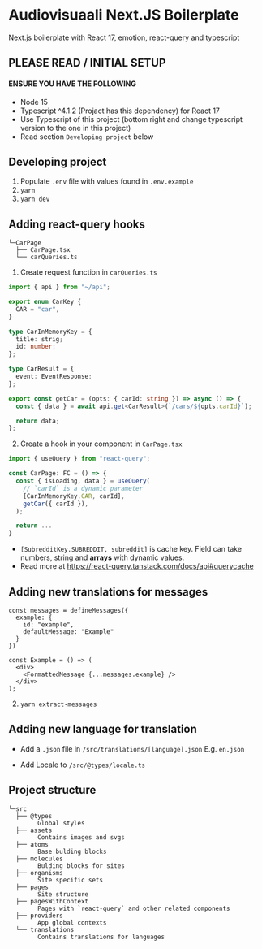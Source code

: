 # Audiovisuaali Next.JS Boilerplate

Next.js boilerplate with React 17, emotion, react-query and typescript

## PLEASE READ / INITIAL SETUP

#### ENSURE YOU HAVE THE FOLLOWING

- Node 15
- Typescript ^4.1.2 (Projact has this dependency) for React 17
- Use Typescript of this project (bottom right and change typescript version to the one in this project)
- Read section `Developing project` below

## Developing project

1. Populate `.env` file with values found in `.env.example`
2. `yarn`
3. `yarn dev`

## Adding react-query hooks

```
└─CarPage
  ├── CarPage.tsx
  └── carQueries.ts
```

1. Create request function in `carQueries.ts`
```typescript
import { api } from "~/api";

export enum CarKey {
  CAR = "car",
}

type CarInMemoryKey = {
  title: strig;
  id: number;
};

type CarResult = {
  event: EventResponse;
};

export const getCar = (opts: { carId: string }) => async () => {
  const { data } = await api.get<CarResult>(`/cars/${opts.carId}`);

  return data;
};

```

2. Create a hook in your component in `CarPage.tsx`
```typescript
import { useQuery } from "react-query";

const CarPage: FC = () => {
  const { isLoading, data } = useQuery(
    // `carId` is a dynamic parameter
    [CarInMemoryKey.CAR, carId],
    getCar({ carId }),
  );

  return ...
}
```

- `[SubredditKey.SUBREDDIT, subreddit]` is cache key. 
  Field can take numbers, string and **arrays** with dynamic values.
- Read more at https://react-query.tanstack.com/docs/api#querycache


## Adding new translations for messages

```tsx
const messages = defineMessages({
  example: {
    id: "example",
    defaultMessage: "Example"
  }
})

const Example = () => (
  <div>
    <FormattedMessage {...messages.example} />
  </div>
);
```

2. `yarn extract-messages`


## Adding new language for translation

- Add a `.json` file in `/src/translations/[language].json` E.g. `en.json`

- Add Locale to `/src/@types/locale.ts`


## Project structure

```
└─src
  ├── @types
        Global styles
  ├── assets
        Contains images and svgs
  ├── atoms
        Base bulding blocks
  ├── molecules
        Bulding blocks for sites
  ├── organisms
        Site specific sets
  ├── pages
        Site structure
  ├── pagesWithContext
        Pages with `react-query` and other related components
  ├── providers
        App global contexts
  └── translations
        Contains translations for languages
```
